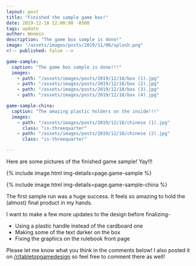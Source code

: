 ```yaml
---
layout: post
title: "Finished the sample game box!"
date: 2019-12-18 12:00:00 -0500
tags: update
author: Wonmin
description: "The game box sample is done!"
image: "/assets/images/posts/2019/11/08/splash.png"
<!-- published: false -->

game-sample:
  caption: "The game box sample is done!!!"
  images:
    - path: "/assets/images/posts/2019/12/18/box (1).jpg"
    - path: "/assets/images/posts/2019/12/18/box (2).jpg"
    - path: "/assets/images/posts/2019/12/18/box (3).jpg"
    - path: "/assets/images/posts/2019/12/18/box (4).jpg"

game-sample-china:
  caption: "The amazing plastic holders on the inside!!!"
  images:
    - path: "/assets/images/posts/2019/12/18/chinese (1).jpg"
      class: "is-threequarter"
    - path: "/assets/images/posts/2019/12/18/chinese (2).jpg"
      class: "is-threequarter"

---
```


Here are some pictures of the finished game sample! Yay!!!

{% include image.html img-details=page.game-sample %}

{% include image.html img-details=page.game-sample-china %}

The first sample run was a huge success. It feels so amazing to hold the (almost) final product in my hands.

I want to make a few more updates to the design before finalizing-

- Using a plastic handle instead of the cardboard one
- Making some of the text darker on the box
- Fixing the graphics on the rulebook front page

Please let me know what you think in the comments below! I also posted it on [/r/tabletopgamedesign](https://www.reddit.com/r/tabletopgamedesign/comments/ecia95/finally_got_a_sample_copy_of_my_game_box_feels/) so feel free to comment there as well!

